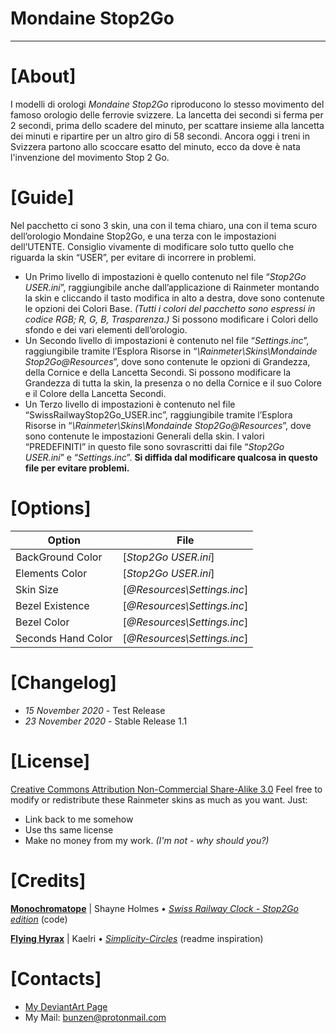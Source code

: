 # __Mondaine Stop2Go__
----

# [About]
I modelli di orologi *Mondaine Stop2Go* riproducono lo stesso movimento del famoso orologio delle ferrovie svizzere. La lancetta dei secondi si ferma per 2 secondi, prima dello scadere del minuto, per scattare insieme alla lancetta dei minuti e ripartire per un altro giro di 58 secondi. Ancora oggi i treni in Svizzera partono allo scoccare esatto del minuto, ecco da dove è nata l'invenzione del movimento Stop 2 Go.

# [Guide]
Nel pacchetto ci sono 3 skin, una con il tema chiaro, una con il tema scuro dell’orologio Mondaine Stop2Go, e una terza con le impostazioni dell’UTENTE. Consiglio vivamente di modificare solo tutto quello che riguarda la skin “USER”, per evitare di incorrere in problemi.
 - Un Primo livello di impostazioni è quello contenuto nel file “*Stop2Go USER.ini*”, raggiungibile anche dall’applicazione di Rainmeter montando la skin e cliccando il tasto modifica in alto a destra, dove sono contenute le opzioni dei Colori Base. *(Tutti i colori del pacchetto sono espressi in codice RGB; R, G, B, Trasparenza.)* Si possono modificare i Colori dello sfondo e dei vari elementi dell’orologio.
 - Un Secondo livello di impostazioni è contenuto nel file “*Settings.inc*”, raggiungibile tramite l’Esplora Risorse in “*\Rainmeter\Skins\Mondainde Stop2Go\@Resources*”, dove sono contenute le opzioni di Grandezza, della Cornice e della Lancetta Secondi. Si possono modificare la Grandezza di tutta la skin, la presenza o no della Cornice e il suo Colore e il Colore della Lancetta Secondi.
 - Un Terzo livello di impostazioni è contenuto nel file “SwissRailwayStop2Go_USER.inc”, raggiungibile tramite l’Esplora Risorse in “*\Rainmeter\Skins\Mondainde Stop2Go\@Resources*”, dove sono contenute le impostazioni Generali della skin. I valori “PREDEFINITI” in questo file sono sovrascritti dai file “*Stop2Go USER.ini*” e “*Settings.inc*”. __Si diffida dal modificare qualcosa in questo file per evitare problemi.__

# [Options]
| Option | File |
| ------ | ------ |
| BackGround Color | [*Stop2Go USER.ini*] |
| Elements Color | [*Stop2Go USER.ini*] |
| Skin Size | [*@Resources\Settings.inc*] |
| Bezel Existence | [*@Resources\Settings.inc*] |
| Bezel Color | [*@Resources\Settings.inc*] |
| Seconds Hand Color | [*@Resources\Settings.inc*] |

# [Changelog]
- *15 November 2020* - Test Release
- *23 November 2020* - Stable Release 1.1

# [License]
[Creative Commons Attribution Non-Commercial Share-Alike 3.0](http://creativecommons.org/licenses/by-nc-sa/3.0/)
Feel free to modify or redistribute these Rainmeter skins as much as you want. Just:
- Link back to me somehow
- Use ths same license
- Make no money from my work. *(I'm not - why should you?)*

# [Credits]
[**Monochromatope**](https://www.deviantart.com/monochromatope) | Shayne Holmes
    • [*Swiss Railway Clock - Stop2Go edition*](https://www.deviantart.com/monochromatope/art/Swiss-Railway-Clock-Stop2Go-edition-592873114) (code)

[**Flying Hyrax**](https://www.deviantart.com/flyinghyrax) | Kaelri
    • [*Simplicity-Circles*](https://www.deviantart.com/flyinghyrax/art/Simplicity-Circles-223877982) (readme inspiration)

# [Contacts]
- [My DeviantArt Page](https://www.deviantart.com/bunz66)
- My Mail: [bunzen@protonmail.com](mailto:bunzen@protonmail.com)
